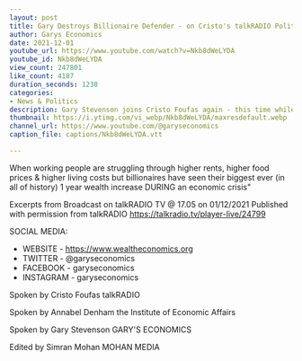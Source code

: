 ```yaml
---
layout: post
title: Gary Destroys Billionaire Defender - on Cristo's talkRADIO Political Panel
author: Garys Economics
date: 2021-12-01
youtube_url: https://www.youtube.com/watch?v=Nkb8dWeLYDA
youtube_id: Nkb8dWeLYDA
view_count: 247801
like_count: 4187
duration_seconds: 1238
categories:
- News & Politics
description: Gary Stevenson joins Cristo Foufas again - this time while he covers for Jeremy Kyle - and features on the Political Panel alongside old foe Annabel Denham (Previous debate with Annabel: https://youtu.be/wBN4qs-KM3k ) (Previous appearance on Cristo's show: https://youtu.be/zxuX4DBiFs4 ) "How can you defend raising taxes specifically on working people while specifically excluding billionaires?
thumbnail: https://i.ytimg.com/vi_webp/Nkb8dWeLYDA/maxresdefault.webp
channel_url: https://www.youtube.com/@garyseconomics
caption_file: captions/Nkb8dWeLYDA.vtt

---
```


When working people are struggling through higher rents, higher food prices & higher living costs but billionaires have seen their biggest ever (in all of history) 1 year wealth increase DURING an economic crisis"

Excerpts from Broadcast on talkRADIO TV @ 17.05 on 01/12/2021
Published with permission from talkRADIO
https://talkradio.tv/player-live/24799


SOCIAL MEDIA:
- WEBSITE - https://www.wealtheconomics.org
- TWITTER - @garyseconomics
- FACEBOOK - garyseconomics
- INSTAGRAM - garyseconomics


Spoken by Cristo Foufas
talkRADIO

Spoken by Annabel Denham
the Institute of Economic Affairs

Spoken by Gary Stevenson
GARY'S ECONOMICS

Edited by Simran Mohan 
MOHAN MEDIA
